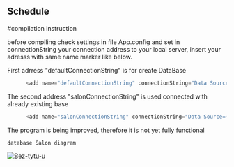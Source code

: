 ## Schedule

#compilation instruction

before compiling
check settings in file App.config and set in connectionString your connection address to your local server,
insert your adresss with same name marker like below.

First adrress "defaultConnectionString" is for create DataBase
```cs
      <add name="defaultConnectionString" connectionString="Data Source=(LocalDB)\MSSQLLocalDB;Integrated Security=True" />
```      


The second address "salonConnectionString" is used connected with already existing base

```cs
      <add name="salonConnectionString" connectionString="Data Source=(LocalDB)\MSSQLLocalDB;Initial Catalog=Salon;Integrated Security=True" />
```



The program is being improved, therefore it is not yet fully functional

```cs
database Salon diagram
```

<a href="https://ibb.co/Nm6ZcvS"><img src="https://i.ibb.co/VQW2f1m/Bez-tytu-u.png" alt="Bez-tytu-u" border="0"></a>
